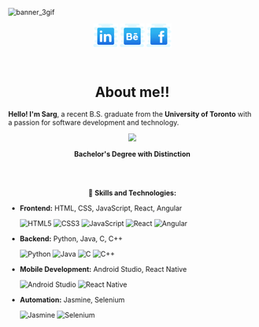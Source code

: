 ![banner_3gif](https://github.com/user-attachments/assets/bd9b0358-5406-4111-b104-f2854f24e246)

<div align="center">
  
[<img src="https://github.com/Sargunan1213/Sargunan1213/blob/main/assests/linkedin.svg" width="50">](https://www.linkedin.com/in/sargu/)
[<img src="https://github.com/Sargunan1213/Sargunan1213/blob/main/assests/behance.svg" width="50">](https://www.behance.net/sargusargu)
[<img src="https://github.com/Sargunan1213/Sargunan1213/blob/main/assests/facebook.svg" width="50">](https://www.facebook.com/sargu.sargu/)

</div>
<br/>
<h1 align="center">About me!!</h1>

**Hello! I'm Sarg**, a recent B.S. graduate from the **University of Toronto** with a passion for software development and technology.

<div align="center">
  <img  src="https://readme-components.vercel.app/api?component=experience&company=UniversityOfToronto&textfill=B16D56&fill=EBDDC3"></img>
  <p><strong>Bachelor's Degree with Distinction</strong></p>
</div>
<br/>
<br/>
<div align="center">
  
  🦉 **Skills and Technologies:**
</div>
  
- **Frontend:** HTML, CSS, JavaScript, React, Angular
  
    ![HTML5](https://img.shields.io/badge/html5-%23E34F26.svg?style=for-the-badge&logo=html5&logoColor=white)
  	![CSS3](https://img.shields.io/badge/css3-%231572B6.svg?style=for-the-badge&logo=css3&logoColor=white)
  ![JavaScript](https://img.shields.io/badge/javascript-%23323330.svg?style=for-the-badge&logo=javascript&logoColor=%23F7DF1E)
   ![React](https://img.shields.io/badge/react-%2320232a.svg?style=for-the-badge&logo=react&logoColor=%2361DAFB)
  ![Angular](https://img.shields.io/badge/angular-%23DD0031.svg?style=for-the-badge&logo=angular&logoColor=white)

      
- **Backend:** Python, Java, C, C++
  
  ![Python](https://img.shields.io/badge/python-3670A0?style=for-the-badge&logo=python&logoColor=ffdd54)
  ![Java](https://img.shields.io/badge/java-%23ED8B00.svg?style=for-the-badge&logo=openjdk&logoColor=white)
  ![C](https://img.shields.io/badge/c-%2300599C.svg?style=for-the-badge&logo=c&logoColor=white)
  ![C++](https://img.shields.io/badge/c++-%2300599C.svg?style=for-the-badge&logo=c%2B%2B&logoColor=white)
  

- **Mobile Development:** Android Studio, React Native

  ![Android Studio](https://img.shields.io/badge/android%20studio-346ac1?style=for-the-badge&logo=android%20studio&logoColor=white)
  ![React Native](https://img.shields.io/badge/react_native-%2320232a.svg?style=for-the-badge&logo=react&logoColor=%2361DAFB)
  
- **Automation:** Jasmine, Selenium

	![Jasmine](https://img.shields.io/badge/-Jasmine-%238A4182?style=for-the-badge&logo=Jasmine&logoColor=white)
![Selenium](https://img.shields.io/badge/-selenium-%43B02A?style=for-the-badge&logo=selenium&logoColor=white)



</p>
